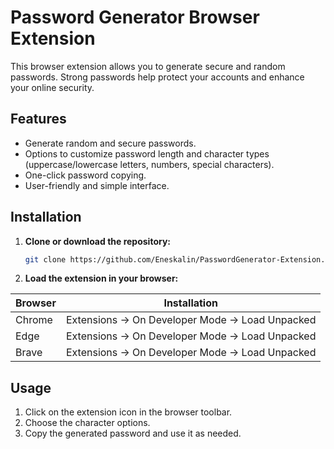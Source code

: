 # Password Generator Browser Extension
This browser extension allows you to generate secure and random passwords. Strong passwords help protect your accounts and enhance your online security.

## Features
- Generate random and secure passwords.
- Options to customize password length and character types (uppercase/lowercase letters, numbers, special characters).
- One-click password copying.
- User-friendly and simple interface.

## Installation
1. **Clone or download the repository:**
   ```bash
   git clone https://github.com/Eneskalin/PasswordGenerator-Extension.git

2. **Load the extension in your browser:**

| Browser | Installation |
| ------ | ------ |
| Chrome  | Extensions -> On Developer Mode -> Load Unpacked |
| Edge    | Extensions -> On Developer Mode -> Load Unpacked |
| Brave   | Extensions -> On Developer Mode -> Load Unpacked |

## Usage
1. Click on the extension icon in the browser toolbar.
2. Choose the character options.
3. Copy the generated password and use it as needed.



